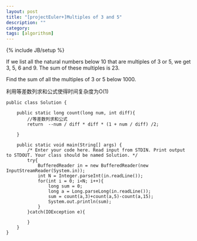 ```yaml
---
layout: post
title: "[projectEuler+]Multiples of 3 and 5"
description: ""
category: 
tags: [algorithsm]
---
```

{% include JB/setup %}

If we list all the natural numbers below 10 that are multiples of 3 or 5, we get 3, 5, 6 and 9. The sum of these multiples is 23.

Find the sum of all the multiples of 3 or 5 below 1000.

利用等差数列求和公式使得时间复杂度为O(1)

	public class Solution {
	
	    public static long count(long num, int diff){
	        //等差数列求和公式
	        return  --num / diff * diff * (1 + num / diff) /2;
	
	    }
	
	    public static void main(String[] args) {
	        /* Enter your code here. Read input from STDIN. Print output to STDOUT. Your class should be named Solution. */
	        try{
	            BufferedReader in = new BufferedReader(new InputStreamReader(System.in));
	            int N = Integer.parseInt(in.readLine());
	            for(int i = 0; i<N; i++){
	                long sum = 0;
	                long a = Long.parseLong(in.readLine());
	                sum = count(a,3)+count(a,5)-count(a,15);
	                System.out.println(sum);
	            }
	        }catch(IOException e){
	
	        }
	    }
	}
